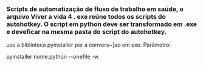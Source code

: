 ### Scripts de automatização de fluxo de trabalho em saúde, o arquivo Viver a vida 4 . exe reúne todos os scripts do autohotkey. O script em python deve ser transformado em .exe e deveficar na mesma pasta do script do autohotkey. 
use a biblioteca pyinstaller par a convers~]ao em exe. Parâmetro:


pyinstaller nome.python --onefile -w
